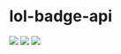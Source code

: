 # lol-badge-api
<img src="https://lol-badge-api.vercel.app/api?name=%C3%A5%C3%B8%C3%A6" />
<img src="https://lol-badge-api.vercel.app/api?name=CAROON%20OBAMA" />
<img src="https://lol-badge-api.vercel.app/api?name=test123" />
